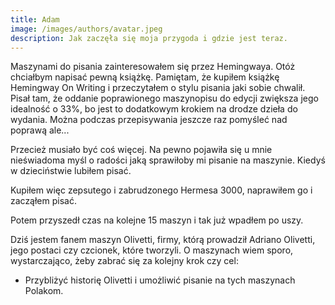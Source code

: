 ```yaml
---
title: Adam
image: /images/authors/avatar.jpeg
description: Jak zaczęła się moja przygoda i gdzie jest teraz.
---
```


Maszynami do pisania zainteresowałem się przez Hemingwaya. Otóż chciałbym napisać pewną książkę.
Pamiętam, że kupiłem książkę Hemingway On Writing i przeczytałem o stylu pisania jaki sobie 
chwalił. Pisał tam, że oddanie poprawionego maszynopisu do edycji zwiększa jego idealność o 
33%, bo jest to dodatkowym krokiem na drodze dzieła do wydania. Można podczas przepisywania
jeszcze raz pomyśleć nad poprawą ale... 

Przecież musiało być coś więcej. Na pewno pojawiła się u mnie nieświadoma myśl o radości jaką 
sprawiłoby mi pisanie na maszynie. Kiedyś w dzieciństwie lubiłem pisać.

Kupiłem więc zepsutego i zabrudzonego Hermesa 3000, naprawiłem go i zacząłem pisać.

Potem przyszedł czas na kolejne 15 maszyn i tak już wpadłem po uszy.

Dziś jestem fanem maszyn Olivetti, firmy, którą prowadził Adriano Olivetti, jego postaci czy
czcionek, które tworzyli. O maszynach wiem sporo, wystarczająco, żeby zabrać się za kolejny krok czy cel:

- Przybliżyć historię Olivetti i umożliwić pisanie na tych maszynach Polakom.